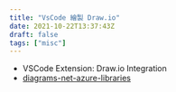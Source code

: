 ```yaml
---
title: "VsCode 繪製 Draw.io"
date: 2021-10-22T13:37:43Z
draft: false
tags: ["misc"]
---
```


- VSCode Extension: Draw.io Integration
- [diagrams-net-azure-libraries](https://github.com/pacodelacruz/diagrams-net-azure-libraries?utm_source=pocket_mylist)
